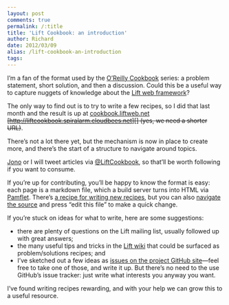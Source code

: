 ```yaml
---
layout: post
comments: true
permalink: /:title
title: 'Lift Cookbook: an introduction'
author: Richard
date: 2012/03/09
alias: /lift-cookbook-an-introduction
tags:
---
```


I’m a fan of the format used by the [O’Reilly Cookbook][] series: a
problem statement, short solution, and then a discussion. Could this be
a useful way to capture nuggets of knowledge about the [Lift web framework][]?

The only way to find out is to try to write a few recipes, so I did that
last month and the result is up at
[cookbook.liftweb.net][] <span style="text-decoration: line-through;">[http://liftcookbook.spiralarm.cloudbees.net][] (yes,
we need a shorter URL)</span>.

There’s not a lot there yet, but the mechanism is now in place to create
more, and there’s the start of a structure to navigate around topics.

[Jono][] or I will tweet articles via [@LiftCookbook][], so that’ll be worth
following if you want to consume.

If you’re up for contributing, you’ll be happy to know the format is
easy: each page is a markdown file, which a build server  turns into
HTML via [Pamflet][].   There’s [a recipe for writing new recipes][],
but you can also [navigate the source][] and press “edit this file” to
make a quick change.

If you’re stuck on ideas for what to write, here are some suggestions:

-   there are plenty of questions on the Lift mailing list, usually followed up with great answers;
-   the many useful tips and tricks in the [Lift wiki][] that could be surfaced as problem/solutions recipes; and
-   I’ve sketched out  a few ideas as [issues on the project GitHub site][]—feel free to take one of those, and write it up. But there’s no need to the use GitHub’s issue tracker: just write what interests you anyway you want.

I’ve found writing recipes rewarding, and with your help we can grow
this to a useful resource.

  [O’Reilly Cookbook]: http://shop.oreilly.com/category/series/cookbooks.do
  [Lift web framework]: http://www.liftweb.net
  [cookbook.liftweb.net]: http://cookbook.liftweb.net
  [http://liftcookbook.spiralarm.cloudbees.net]: http://liftcookbook.spiralarm.cloudbees.net
  [@LiftCookbook]: https://twitter.com/#!/liftcookbook
  [Pamflet]: http://pamflet.databinder.net/Pamflet.html
  [a recipe for writing new recipes]: http://liftcookbook.spiralarm.cloudbees.net/How+to+add+a+new+recipe+to+this+Cookbook.html
  [navigate the source]: https://github.com/d6y/lift-cookbook/tree/master/docs
  [Lift wiki]: http://www.assembla.com/spaces/liftweb/wiki
  [issues on the project GitHub site]: https://github.com/d6y/lift-cookbook/issues
  [Jono]: http://www.twitter.com/jonoabroad

